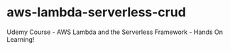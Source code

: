 # aws-lambda-serverless-crud
Udemy Course - AWS Lambda and the Serverless Framework - Hands On Learning!
